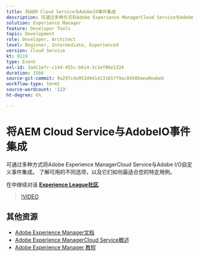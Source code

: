 ```yaml
---
title: 将AEM Cloud Service与AdobeIO事件集成
description: 可通过多种方式将Adobe Experience ManagerCloud Service与Adobe I/O自定义事件集成。 了解可用的不同选项，以及它们如何最适合您的特定用例。
solution: Experience Manager
feature: Developer Tools
topic: Development
role: Developer, Architect
level: Beginner, Intermediate, Experienced
version: Cloud Service
kt: 9119
type: Event
exl-id: 3adc1efc-c144-455c-b614-3c1ef06e1324
duration: 1566
source-git-commit: 9a297cda953d4414131657f9ac84580aea0eabeb
workflow-type: tm+mt
source-wordcount: '113'
ht-degree: 6%

---
```


# 将AEM Cloud Service与AdobeIO事件集成

可通过多种方式将Adobe Experience ManagerCloud Service与Adobe I/O自定义事件集成。 了解可用的不同选项，以及它们如何最适合您的特定用例。

在中继续对话 **[Experience League社区](https://adobe.ly/3ij0O1W)**.

>[!VIDEO](https://video.tv.adobe.com/v/337529/?quality=12&learn=on&hidetitle=true)

## 其他资源

- [Adobe Experience Manager文档](https://experienceleague.adobe.com/docs/experience-manager-cloud-service.html)
- [Adobe Experience ManagerCloud Service概述](https://experienceleague.adobe.com/docs/experience-manager-cloud-service/overview/home.html)
- [Adobe Experience Manager 教程](https://experienceleague.adobe.com/docs/experience-manager-tutorials.html)
